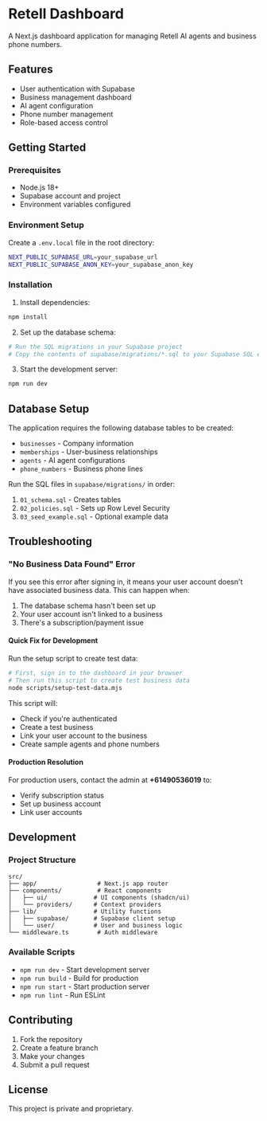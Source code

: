 # Retell Dashboard

A Next.js dashboard application for managing Retell AI agents and business phone numbers.

## Features

- User authentication with Supabase
- Business management dashboard
- AI agent configuration
- Phone number management
- Role-based access control

## Getting Started

### Prerequisites

- Node.js 18+ 
- Supabase account and project
- Environment variables configured

### Environment Setup

Create a `.env.local` file in the root directory:

```bash
NEXT_PUBLIC_SUPABASE_URL=your_supabase_url
NEXT_PUBLIC_SUPABASE_ANON_KEY=your_supabase_anon_key
```

### Installation

1. Install dependencies:
```bash
npm install
```

2. Set up the database schema:
```bash
# Run the SQL migrations in your Supabase project
# Copy the contents of supabase/migrations/*.sql to your Supabase SQL editor
```

3. Start the development server:
```bash
npm run dev
```

## Database Setup

The application requires the following database tables to be created:

- `businesses` - Company information
- `memberships` - User-business relationships
- `agents` - AI agent configurations
- `phone_numbers` - Business phone lines

Run the SQL files in `supabase/migrations/` in order:
1. `01_schema.sql` - Creates tables
2. `02_policies.sql` - Sets up Row Level Security
3. `03_seed_example.sql` - Optional example data

## Troubleshooting

### "No Business Data Found" Error

If you see this error after signing in, it means your user account doesn't have associated business data. This can happen when:

1. The database schema hasn't been set up
2. Your user account isn't linked to a business
3. There's a subscription/payment issue

#### Quick Fix for Development

Run the setup script to create test data:

```bash
# First, sign in to the dashboard in your browser
# Then run this script to create test business data
node scripts/setup-test-data.mjs
```

This script will:
- Check if you're authenticated
- Create a test business
- Link your user account to the business
- Create sample agents and phone numbers

#### Production Resolution

For production users, contact the admin at **+61490536019** to:
- Verify subscription status
- Set up business account
- Link user accounts

## Development

### Project Structure

```
src/
├── app/                 # Next.js app router
├── components/          # React components
│   ├── ui/             # UI components (shadcn/ui)
│   └── providers/      # Context providers
├── lib/                # Utility functions
│   ├── supabase/       # Supabase client setup
│   └── user/           # User and business logic
└── middleware.ts        # Auth middleware
```

### Available Scripts

- `npm run dev` - Start development server
- `npm run build` - Build for production
- `npm run start` - Start production server
- `npm run lint` - Run ESLint

## Contributing

1. Fork the repository
2. Create a feature branch
3. Make your changes
4. Submit a pull request

## License

This project is private and proprietary.
